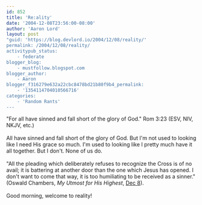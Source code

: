 ```yaml
---
id: 852
title: 'Re:ality'
date: '2004-12-08T23:56:00-08:00'
author: 'Aaron Lord'
layout: post
"guid: 'https://blog.devlord.io/2004/12/08/reality/'
permalink: /2004/12/08/reality/
activitypub_status:
    - federate
blogger_blog:
    - mustfollow.blogspot.com
blogger_author:
    - Aaron
blogger_f316279e632a22cbc8478bd21b80f9b4_permalink:
    - '1354114704010566716'
categories:
    - 'Random Rants'
---
```


"For all have sinned and fall short of the glory of God." Rom 3:23 (ESV, NIV, NKJV, etc.)<br /><br />All have sinned and fall short of the glory of God.  But I'm not used to looking like I need His grace so much.  I'm used to looking like I pretty much have it all together.  But I don't.  None of us do.<br /><br />"All the pleading which deliberately refuses to recognize the Cross is of no avail; it is battering at another door than the one which Jesus has opened.  I don't want to come that way, it is too humiliating to be received as a sinner."  (Oswald Chambers, <i>My Utmost for His Highest</i>, <a href="http://www.gospelcom.net/rbc/utmost/12/08/" target="_blank" rel="noopener">Dec 8</a>).<br /><br />Good morning, welcome to reality!<div class="blogger-post-footer"></div>
